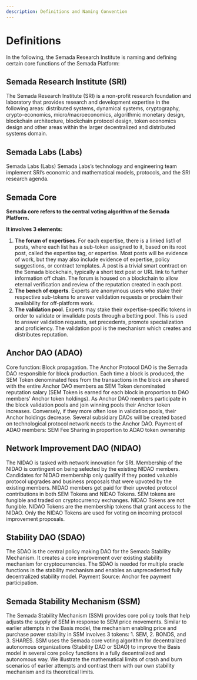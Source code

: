```yaml
---
description: Definitions and Naming Convention
---
```


# Definitions

In the following, the Semada Research Institute is naming and defining certain core functions of the Semada Platform: 

## **Semada Research Institute \(SRI\)** 

The Semada Research Institute \(SRI\) is a non-profit research foundation and laboratory that provides research and development expertise in the following areas: distributed systems, dynamical systems, cryptography, crypto-economics, micro/macroeconomics, algorithmic monetary design,  blockchain architecture, blockchain protocol design, token economics design and other areas within the larger decentralized and distributed systems domain.

## **Semada Labs \(Labs\)**

Semada Labs \(Labs\) Semada Labs’s technology and engineering team implement SRI’s economic and mathematical models, protocols, and the SRI research agenda.

## **Semada Core**

**Semada core refers to the central voting algorithm of the Semada Platform.** 

**It involves 3 elements:** 

1. **The forum of expertises**. For each expertise, there is a linked list1 of posts, where each list has a sub-token assigned to it, based on its root post, called the ​expertise tag​, or expertise​. Most posts will be evidence of work, but they may also include evidence of expertise, policy suggestions, or contract templates. A ​post is a trivial smart contract on the Semada blockchain, typically a short text post or URL link to further information off chain. The forum is housed on a blockchain to allow eternal verification and review of the reputation created in each post.
2. **The bench of ​experts**​. Experts are anonymous users who stake their respective sub-tokens to answer validation requests or proclaim their availability for off-platform work.
3. **The validation pool**​. Experts may stake their expertise-specific tokens in order to validate or invalidate posts through a betting pool. This is used to answer validation requests, set precedents, promote specialization and proficiency. The validation pool is the mechanism which creates and distributes reputation.

## **Anchor DAO \(ADAO\)**

Core function: Block propagation. The Anchor Protocol DAO is the Semada DAO responsible for block production. Each time a block is produced, the SEM Token denominated fees from the transactions in the block are shared with the entire Anchor DAO members as SEM Token denominated reputation salary \(SEM Token is earned for each block in proportion to DAO members’ Anchor token holdings\). As Anchor DAO members participate in the block validation pools and join winning pools their Anchor token increases. Conversely, if they more often lose in validation pools, their Anchor holdings decrease. Several subsidiary DAOs will be created based on technological protocol network needs to the Anchor DAO. Payment of ADAO members: SEM Fee Sharing in proportion to ADAO token ownership

## Network Improvement DAO \(NIDAO\)

The NIDAO is tasked with network innovation for SRI. Membership of the NIDAO is contingent on being selected by the existing NIDAO members. Candidates for NIDAO membership only qualify if they posted valuable protocol upgrades and business proposals that were upvoted by the existing members. NIDAO members get paid for their upvoted protocol contributions in both SEM Tokens and NIDAO Tokens. SEM tokens are fungible and traded on cryptocurrency exchanges. NIDAO Tokens are not fungible. NIDAO Tokens are the membership tokens that grant access to the NIDAO. Only the NIDAO Tokens are used for voting on incoming protocol improvement proposals.  


## Stability DAO \(SDAO\)

The SDAO is the central policy making DAO for the Semada Stability Mechanism.  It creates a core improvement over existing stability mechanism for cryptocurrencies. The SDAO is needed for multiple oracle functions in the stability mechanism and enables an unprecedented fully decentralized stability model. Payment Source: Anchor fee payment participation.  
 

## Semada Stability Mechanism \(SSM\)

The Semada Stability Mechanism \(SSM\) provides core policy tools that help adjusts the supply of SEM in response to  SEM price movements. Similar to earlier attempts in the Basis model, the mechanism enabling price and purchase power stability in SSM involves 3 tokens: 1. SEM, 2. BONDS, and 3. SHARES. SSM uses the Semada core voting algorithm for decentralized autonomous organizations \(Stability DAO or SDAO\) to improve the Basis model in several core policy functions in a fully decentralized and autonomous way. We illustrate the mathematical limits of crash and burn scenarios of earlier attempts and contrast them with our own stability mechanism and its theoretical limits.

##  

